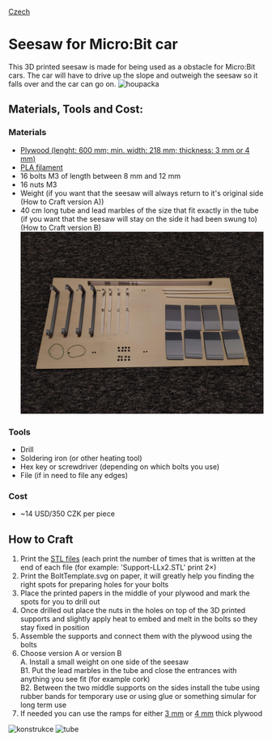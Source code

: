 [Czech](README.cs.md)

# Seesaw for Micro:Bit car
This 3D printed seesaw is made for being used as a obstacle for Micro:Bit cars. The car will have to drive up the slope and outweigh the seesaw so it falls over and the car can go on.
![houpacka](images/above-tilted.jpg)

## Materials, Tools and Cost:
### Materials
- [Plywood (lenght: 600 mm; min. width: 218 mm; thickness: 3 mm or 4 mm)](https://www.bauhaus.cz/preklizka-22390413)
- [PLA filament](https://www.aliexpress.com/item/4000114755159.html?spm=a2g0o.productlist.main.17.2e0466f00sQgdl&algo_pvid=ac7817f2-3742-4b51-82fc-4d611a10a58c&algo_exp_id=ac7817f2-3742-4b51-82fc-4d611a10a58c-8&pdp_npi=3%40dis%21USD%2162.91%2137.52%21%21%21%21%21%402100bb6416860029785611094d077e%2112000023989298655%21sea%21CZ%210&curPageLogUid=7ShHP0O5lwcL)
- 16 bolts M3 of length between 8 mm and 12 mm
- 16 nuts M3
- Weight (if you want that the seesaw will always return to it's original side (How to Craft version A))
- 40 cm long tube and lead marbles of the size that fit exactly in the tube (if you want that the seesaw will stay on the side it had been swung to) (How to Craft version B)
![rozebrano](images/dissasambled.jpg)
### Tools
- Drill
- Soldering iron (or other heating tool)
- Hex key or screwdriver (depending on which bolts you use)
- File (if in need to file any edges)
### Cost
- ~14 USD/350 CZK per piece

## How to Craft

1. Print the [STL files](STL_files) (each print the number of times that is written at the end of each file (for example: 'Support-LLx2.STL' print 2×)
2. Print the BoltTemplate.svg on paper, it will greatly help you finding the right spots for preparing holes for your bolts
3. Place the printed papers in the middle of your plywood and mark the spots for you to drill out
4. Once drilled out place the nuts in the holes on top of the 3D printed supports and slightly apply heat to embed and melt in the bolts so they stay fixed in position
5. Assemble the supports and connect them with the plywood using the bolts
6. Choose version A or version B</br>
A. Install a small weight on one side of the seesaw</br>
B1. Put the lead marbles in the tube and close the entrances with anything you see fit (for example cork)</br>
B2. Between the two middle supports on the sides install the tube using rubber bands for temporary use or using glue or something simular for long term use
8. If needed you can use the ramps for either [3 mm](STL_files/3mm-ramp.STL) or [4 mm](STL_files/4mm-ramp.STL) thick plywood

![konstrukce](images/supports.gif)
![tube](images/tube.gif)
